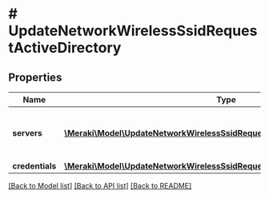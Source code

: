 # # UpdateNetworkWirelessSsidRequestActiveDirectory

## Properties

Name | Type | Description | Notes
------------ | ------------- | ------------- | -------------
**servers** | [**\Meraki\Model\UpdateNetworkWirelessSsidRequestActiveDirectoryServersInner[]**](UpdateNetworkWirelessSsidRequestActiveDirectoryServersInner.md) | The Active Directory servers to be used for authentication. | [optional]
**credentials** | [**\Meraki\Model\UpdateNetworkWirelessSsidRequestActiveDirectoryCredentials**](UpdateNetworkWirelessSsidRequestActiveDirectoryCredentials.md) |  | [optional]

[[Back to Model list]](../../README.md#models) [[Back to API list]](../../README.md#endpoints) [[Back to README]](../../README.md)
